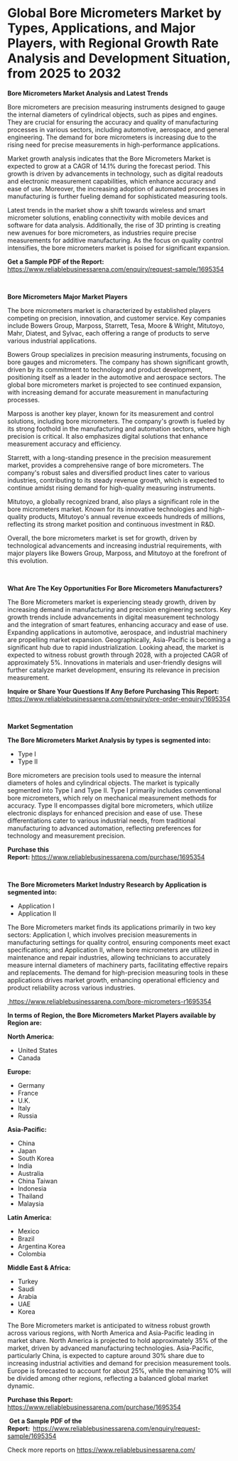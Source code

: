 <p><h1>Global Bore Micrometers Market by Types, Applications, and Major Players, with Regional Growth Rate Analysis and Development Situation, from 2025 to 2032</h1></p><p><strong>Bore Micrometers Market Analysis and Latest Trends</strong></p>
<p><p>Bore micrometers are precision measuring instruments designed to gauge the internal diameters of cylindrical objects, such as pipes and engines. They are crucial for ensuring the accuracy and quality of manufacturing processes in various sectors, including automotive, aerospace, and general engineering. The demand for bore micrometers is increasing due to the rising need for precise measurements in high-performance applications.</p><p>Market growth analysis indicates that the Bore Micrometers Market is expected to grow at a CAGR of 14.1% during the forecast period. This growth is driven by advancements in technology, such as digital readouts and electronic measurement capabilities, which enhance accuracy and ease of use. Moreover, the increasing adoption of automated processes in manufacturing is further fueling demand for sophisticated measuring tools. </p><p>Latest trends in the market show a shift towards wireless and smart micrometer solutions, enabling connectivity with mobile devices and software for data analysis. Additionally, the rise of 3D printing is creating new avenues for bore micrometers, as industries require precise measurements for additive manufacturing. As the focus on quality control intensifies, the bore micrometers market is poised for significant expansion.</p></p>
<p><strong>Get a Sample PDF of the Report:&nbsp;</strong> <a href="https://www.reliablebusinessarena.com/enquiry/request-sample/1695354?utm_campaign=2639&utm_medium=2&utm_source=Github&utm_content=ia&utm_term=25032025&utm_id=bore-micrometers">https://www.reliablebusinessarena.com/enquiry/request-sample/1695354</a></p>
<p>&nbsp;</p>
<p><strong>Bore Micrometers Major Market Players</strong></p>
<p><p>The bore micrometers market is characterized by established players competing on precision, innovation, and customer service. Key companies include Bowers Group, Marposs, Starrett, Tesa, Moore & Wright, Mitutoyo, Mahr, Diatest, and Sylvac, each offering a range of products to serve various industrial applications.</p><p>Bowers Group specializes in precision measuring instruments, focusing on bore gauges and micrometers. The company has shown significant growth, driven by its commitment to technology and product development, positioning itself as a leader in the automotive and aerospace sectors. The global bore micrometers market is projected to see continued expansion, with increasing demand for accurate measurement in manufacturing processes.</p><p>Marposs is another key player, known for its measurement and control solutions, including bore micrometers. The company's growth is fueled by its strong foothold in the manufacturing and automation sectors, where high precision is critical. It also emphasizes digital solutions that enhance measurement accuracy and efficiency.</p><p>Starrett, with a long-standing presence in the precision measurement market, provides a comprehensive range of bore micrometers. The company's robust sales and diversified product lines cater to various industries, contributing to its steady revenue growth, which is expected to continue amidst rising demand for high-quality measuring instruments.</p><p>Mitutoyo, a globally recognized brand, also plays a significant role in the bore micrometers market. Known for its innovative technologies and high-quality products, Mitutoyo's annual revenue exceeds hundreds of millions, reflecting its strong market position and continuous investment in R&D.</p><p>Overall, the bore micrometers market is set for growth, driven by technological advancements and increasing industrial requirements, with major players like Bowers Group, Marposs, and Mitutoyo at the forefront of this evolution.</p></p>
<p>&nbsp;</p>
<p><strong>What Are The Key Opportunities For Bore Micrometers Manufacturers?</strong></p>
<p><p>The Bore Micrometers market is experiencing steady growth, driven by increasing demand in manufacturing and precision engineering sectors. Key growth trends include advancements in digital measurement technology and the integration of smart features, enhancing accuracy and ease of use. Expanding applications in automotive, aerospace, and industrial machinery are propelling market expansion. Geographically, Asia-Pacific is becoming a significant hub due to rapid industrialization. Looking ahead, the market is expected to witness robust growth through 2028, with a projected CAGR of approximately 5%. Innovations in materials and user-friendly designs will further catalyze market development, ensuring its relevance in precision measurement.</p></p>
<p><strong>Inquire or Share Your Questions If Any Before Purchasing This Report:</strong> <a href="https://www.reliablebusinessarena.com/enquiry/pre-order-enquiry/1695354?utm_campaign=2639&utm_medium=2&utm_source=Github&utm_content=ia&utm_term=25032025&utm_id=bore-micrometers">https://www.reliablebusinessarena.com/enquiry/pre-order-enquiry/1695354</a></p>
<p>&nbsp;</p>
<p><strong>Market Segmentation</strong></p>
<p><strong>The Bore Micrometers Market Analysis by types is segmented into:</strong></p>
<p><ul><li>Type I</li><li>Type II</li></ul></p>
<p><p>Bore micrometers are precision tools used to measure the internal diameters of holes and cylindrical objects. The market is typically segmented into Type I and Type II. Type I primarily includes conventional bore micrometers, which rely on mechanical measurement methods for accuracy. Type II encompasses digital bore micrometers, which utilize electronic displays for enhanced precision and ease of use. These differentiations cater to various industrial needs, from traditional manufacturing to advanced automation, reflecting preferences for technology and measurement precision.</p></p>
<p><strong>Purchase this Report:&nbsp;</strong><a href="https://www.reliablebusinessarena.com/purchase/1695354?utm_campaign=2639&utm_medium=2&utm_source=Github&utm_content=ia&utm_term=25032025&utm_id=bore-micrometers">https://www.reliablebusinessarena.com/purchase/1695354</a></p>
<p>&nbsp;</p>
<p><strong>The Bore Micrometers Market Industry Research by Application is segmented into:</strong></p>
<p><ul><li>Application I</li><li>Application II</li></ul></p>
<p><p>The Bore Micrometers market finds its applications primarily in two key sectors: Application I, which involves precision measurements in manufacturing settings for quality control, ensuring components meet exact specifications; and Application II, where bore micrometers are utilized in maintenance and repair industries, allowing technicians to accurately measure internal diameters of machinery parts, facilitating effective repairs and replacements. The demand for high-precision measuring tools in these applications drives market growth, enhancing operational efficiency and product reliability across various industries.</p></p>
<p><a href="https://www.reliablebusinessarena.com/bore-micrometers-r1695354?utm_campaign=2639&utm_medium=2&utm_source=Github&utm_content=ia&utm_term=25032025&utm_id=bore-micrometers">&nbsp;https://www.reliablebusinessarena.com/bore-micrometers-r1695354</a></p>
<p><strong>In terms of Region, the Bore Micrometers Market Players available by Region are:</strong></p>
<p>
    <p> <strong> North America: </strong>
        <ul>
            <li>United States</li>
            <li>Canada</li>
        </ul>
        </p> 
    <p> <strong> Europe: </strong>
        <ul>
            <li>Germany</li>
            <li>France</li>
            <li>U.K.</li>
            <li>Italy</li>
            <li>Russia</li>
        </ul>
        </p> 
    <p> <strong> Asia-Pacific: </strong>
        <ul>
            <li>China</li>
            <li>Japan</li>
            <li>South Korea</li>
            <li>India</li>
            <li>Australia</li>
            <li>China Taiwan</li>
            <li>Indonesia</li>
            <li>Thailand</li>
            <li>Malaysia</li>
        </ul>
        </p> 
    <p> <strong> Latin America: </strong>
        <ul>
            <li>Mexico</li>
            <li>Brazil</li>
            <li>Argentina Korea</li>
            <li>Colombia</li>
        </ul>
        </p> 
    <p> <strong> Middle East & Africa: </strong>
        <ul>
            <li>Turkey</li>
            <li>Saudi</li>
            <li>Arabia</li>
            <li>UAE</li>
            <li>Korea</li>
        </ul>
    </p>
    </p>
<p><p>The Bore Micrometers market is anticipated to witness robust growth across various regions, with North America and Asia-Pacific leading in market share. North America is projected to hold approximately 35% of the market, driven by advanced manufacturing technologies. Asia-Pacific, particularly China, is expected to capture around 30% share due to increasing industrial activities and demand for precision measurement tools. Europe is forecasted to account for about 25%, while the remaining 10% will be divided among other regions, reflecting a balanced global market dynamic.</p></p>
<p><strong>Purchase this Report: </strong><a href="https://www.reliablebusinessarena.com/purchase/1695354?utm_campaign=2639&utm_medium=2&utm_source=Github&utm_content=ia&utm_term=25032025&utm_id=bore-micrometers">https://www.reliablebusinessarena.com/purchase/1695354</a></p>
<p>&nbsp;<strong>Get a Sample PDF of the Report:&nbsp;&nbsp;</strong><a href="https://www.reliablebusinessarena.com/enquiry/request-sample/1695354?utm_campaign=2639&utm_medium=2&utm_source=Github&utm_content=ia&utm_term=25032025&utm_id=bore-micrometers">https://www.reliablebusinessarena.com/enquiry/request-sample/1695354</a></p>
<p><strong></strong></p>
<p>Check more reports on <a href="https://www.reliablebusinessarena.com/?utm_campaign=2639&utm_medium=2&utm_source=Github&utm_content=ia&utm_term=25032025&utm_id=bore-micrometers">https://www.reliablebusinessarena.com/</a></p>